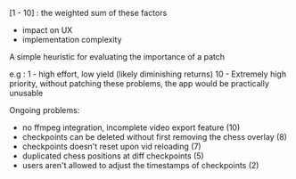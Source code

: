 [1 - 10] : the weighted sum of these factors

- impact on UX
- implementation complexity

A simple heuristic for evaluating the importance of a patch

e.g :
1 - high effort, low yield (likely diminishing returns)
10 - Extremely high priority, without patching these problems, the app would be practically unusable

Ongoing problems: 

- no ffmpeg integration, incomplete video export feature (10)
- checkpoints can be deleted without first removing the chess overlay (8)
- checkpoints doesn't reset upon vid reloading (7)
- duplicated chess positions at diff checkpoints (5)
- users aren't allowed to adjust the timestamps of checkpoints (2)
